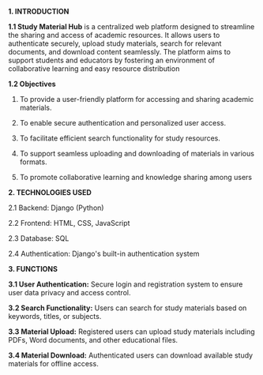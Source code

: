 **1. INTRODUCTION**

**1.1 Study Material Hub** is a centralized web platform designed to streamline the sharing and access of academic resources. It allows users to authenticate securely, upload study materials, search for relevant documents, and download content seamlessly. The platform aims to support students and educators by fostering an environment of collaborative learning and easy resource distribution

**1.2 Objectives**

1. To provide a user-friendly platform for accessing and sharing academic materials.

2. To enable secure authentication and personalized user access.

3. To facilitate efficient search functionality for study resources.

4. To support seamless uploading and downloading of materials in various formats.

5. To promote collaborative learning and knowledge sharing among users

**2. TECHNOLOGIES USED**

2.1 Backend: Django (Python)

2.2 Frontend: HTML, CSS, JavaScript

2.3 Database: SQL 

2.4 Authentication: Django's built-in authentication system

**3. FUNCTIONS**

 **3.1 User Authentication:**
Secure login and registration system to ensure user data privacy and access control.

 **3.2 Search Functionality:**
Users can search for study materials based on keywords, titles, or subjects.

 **3.3 Material Upload:**
Registered users can upload study materials including PDFs, Word documents, and other educational files.

 **3.4 Material Download:**
Authenticated users can download available study materials for offline access.



